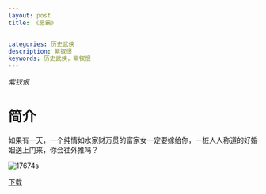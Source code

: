 ```yaml
---
layout: post
title: 《恶霸》


categories: 历史武侠
description: 紫钗恨
keywords: 历史武侠，紫钗恨
---
```


*紫钗恨*

# 简介

如果有一天，一个纯情如水家财万贯的富家女一定要嫁给你，一桩人人称道的好婚姻送上门来，你会往外推吗？

![17674s](http://tvax2.sinaimg.cn/large/008dGP0Fgy1gu3o3t1eudj304605kjra.jpg)

[下载](https://link.jscdn.cn/1drv/aHR0cHM6Ly8xZHJ2Lm1zL3QvcyFBaGU2R2dNWmVFb2poVDdULWthTm9fLTMzQkxMP2U9MmFnTFhX.txt)
